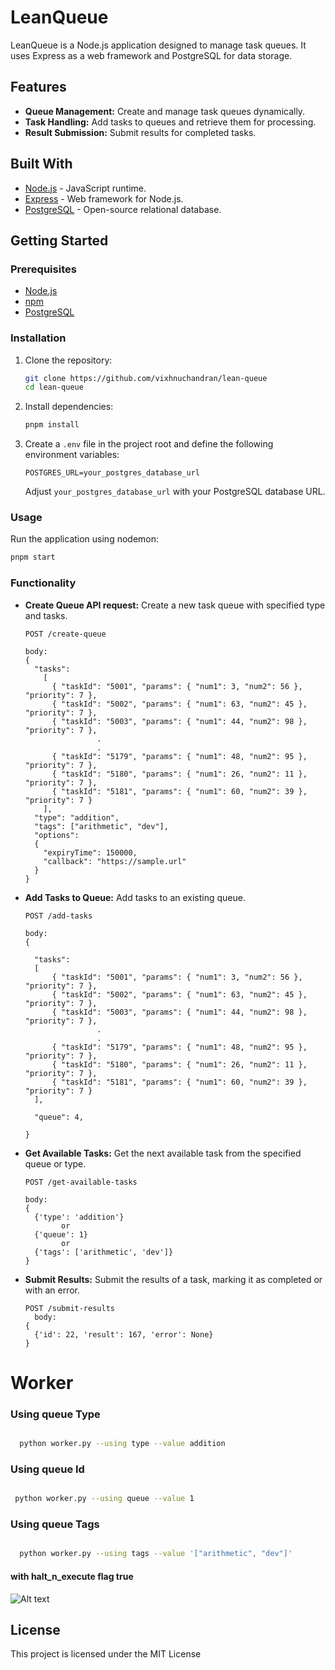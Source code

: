 # LeanQueue

LeanQueue is a Node.js application designed to manage task queues. It uses Express as a web framework and PostgreSQL for data storage.

## Features

- **Queue Management:** Create and manage task queues dynamically.
- **Task Handling:** Add tasks to queues and retrieve them for processing.
- **Result Submission:** Submit results for completed tasks.

## Built With

- [Node.js](https://nodejs.org/) - JavaScript runtime.
- [Express](https://expressjs.com/) - Web framework for Node.js.
- [PostgreSQL](https://www.postgresql.org/) - Open-source relational database.

## Getting Started

### Prerequisites

- [Node.js](https://nodejs.org/)
- [npm](https://www.npmjs.com/)
- [PostgreSQL](https://www.postgresql.org/)

### Installation

1. Clone the repository:

   ```bash
   git clone https://github.com/vixhnuchandran/lean-queue
   cd lean-queue
   ```

2. Install dependencies:

   ```bash
   pnpm install
   ```

3. Create a `.env` file in the project root and define the following environment variables:

   ```plaintext
   POSTGRES_URL=your_postgres_database_url
   ```

   Adjust `your_postgres_database_url` with your PostgreSQL database URL.

### Usage

Run the application using nodemon:

```bash
pnpm start
```

### Functionality

- **Create Queue API request:**
  Create a new task queue with specified type and tasks.

  ```plaintext
  POST /create-queue

  body:
  {
    "tasks":
      [
        { "taskId": "5001", "params": { "num1": 3, "num2": 56 }, "priority": 7 },
        { "taskId": "5002", "params": { "num1": 63, "num2": 45 }, "priority": 7 },
        { "taskId": "5003", "params": { "num1": 44, "num2": 98 }, "priority": 7 },
                  .
                  .
        { "taskId": "5179", "params": { "num1": 48, "num2": 95 }, "priority": 7 },
        { "taskId": "5180", "params": { "num1": 26, "num2": 11 }, "priority": 7 },
        { "taskId": "5181", "params": { "num1": 60, "num2": 39 }, "priority": 7 }
      ],
    "type": "addition",
    "tags": ["arithmetic", "dev"],
    "options":
    {
      "expiryTime": 150000,
      "callback": "https://sample.url"
    }
  }

  ```

- **Add Tasks to Queue:**
  Add tasks to an existing queue.

  ```plaintext
  POST /add-tasks

  body:
  {

    "tasks":
    [
        { "taskId": "5001", "params": { "num1": 3, "num2": 56 }, "priority": 7 },
        { "taskId": "5002", "params": { "num1": 63, "num2": 45 }, "priority": 7 },
        { "taskId": "5003", "params": { "num1": 44, "num2": 98 }, "priority": 7 },
                  .
                  .
        { "taskId": "5179", "params": { "num1": 48, "num2": 95 }, "priority": 7 },
        { "taskId": "5180", "params": { "num1": 26, "num2": 11 }, "priority": 7 },
        { "taskId": "5181", "params": { "num1": 60, "num2": 39 }, "priority": 7 }
    ],

    "queue": 4,

  }

  ```

- **Get Available Tasks:**
  Get the next available task from the specified queue or type.

  ```plaintext
  POST /get-available-tasks

  body:
  {
    {'type': 'addition'}
          or
    {'queue': 1}
          or
    {'tags': ['arithmetic', 'dev']}
  }

  ```

- **Submit Results:**
  Submit the results of a task, marking it as completed or with an error.

  ```plaintext
  POST /submit-results
    body:
  {
    {'id': 22, 'result': 167, 'error': None}
  }

  ```

# Worker

### Using queue Type

```bash

  python worker.py --using type --value addition

```

### Using queue Id

```bash

 python worker.py --using queue --value 1

```

### Using queue Tags

```bash

  python worker.py --using tags --value '["arithmetic", "dev"]'

```

#### with halt_n_execute flag true

![Alt text](image.png)

## License

This project is licensed under the MIT License
